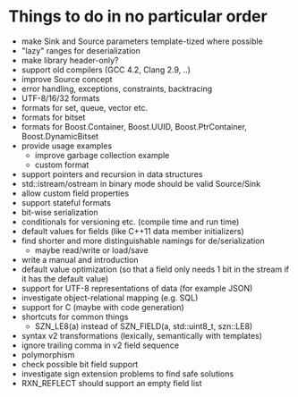 Things to do in no particular order
===================================

* make Sink and Source parameters template-tized where possible
* "lazy" ranges for deserialization
* make library header-only?
* support old compilers (GCC 4.2, Clang 2.9, ..)
* improve Source concept
* error handling, exceptions, constraints, backtracing
* UTF-8/16/32 formats
* formats for set, queue, vector<bool> etc.
* formats for bitset
* formats for Boost.Container, Boost.UUID, Boost.PtrContainer, Boost.DynamicBitset
* provide usage examples
  * improve garbage collection example
  * custom format
* support pointers and recursion in data structures
* std::istream/ostream in binary mode should be valid Source/Sink
* allow custom field properties
* support stateful formats
* bit-wise serialization
* conditionals for versioning etc. (compile time and run time)
* default values for fields (like C++11 data member initializers)
* find shorter and more distinguishable namings for de/serialization
  * maybe read/write or load/save
* write a manual and introduction
* default value optimization (so that a field only needs 1 bit in the stream if
  it has the default value)
* support for UTF-8 representations of data (for example JSON)
* investigate object-relational mapping (e.g. SQL)
* support for C (maybe with code generation)
* shortcuts for common things
  * SZN_LE8(a) instead of SZN_FIELD(a, std::uint8_t, szn::LE8)
* syntax v2 transformations (lexically, semantically with templates)
* ignore trailing comma in v2 field sequence
* polymorphism
* check possible bit field support
* investigate sign extension problems to find safe solutions
* RXN_REFLECT should support an empty field list
